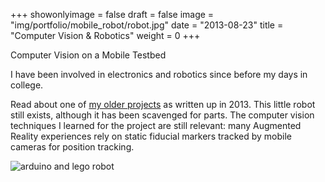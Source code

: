 +++
showonlyimage = false
draft = false
image = "img/portfolio/mobile_robot/robot.jpg"
date = "2013-08-23"
title = "Computer Vision & Robotics"
weight = 0
+++

Computer Vision on a Mobile Testbed

<!--more-->

I have been involved in electronics and robotics since before my days in college.

Read about one of [my older projects](http://edparadis.com/mobile_opencv/) as written up in 2013. This little robot still exists, although it has been scavenged for parts. The computer vision techniques I learned for the project are still relevant: many Augmented Reality experiences rely on static fiducial markers tracked by mobile cameras for position tracking.

![arduino and lego robot](/img/portfolio/mobile_robot/robot.jpg "robot")
